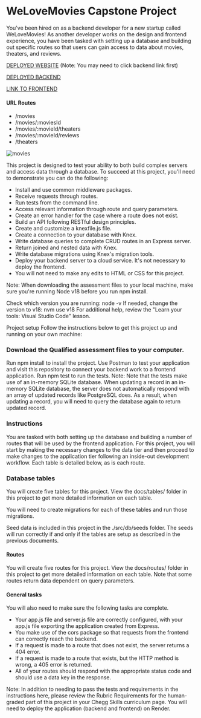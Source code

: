 # WeLoveMovies Capstone Project

You've been hired on as a backend developer for a new startup called WeLoveMovies! As another developer works on the design and frontend experience, you have been tasked with setting up a database and building out specific routes so that users can gain access to data about movies, theaters, and reviews.

[DEPLOYED WEBSITE](https://welovemovies-frontend-vux7.onrender.com/) (Note: You may need to click backend link first)

[DEPLOYED BACKEND](https://welovemovies-backend-282n.onrender.com/movies)

[LINK TO FRONTEND](https://github.com/NolaDodd/WeLoveMovies-Frontend)

#### URL Routes
- /movies
- /movies/:moviesId
- /movies/:movieId/theaters
- /movies/:movieId/reviews
- /theaters

![movies](https://res.cloudinary.com/strive/image/upload/w_1000,h_1000,c_limit/06596df6b4c59b453c69d84d2bc854b3-home.png)

This project is designed to test your ability to both build complex servers and access data through a database. To succeed at this project, you'll need to demonstrate you can do the following:

- Install and use common middleware packages.
- Receive requests through routes.
- Run tests from the command line.
- Access relevant information through route and query parameters.
- Create an error handler for the case where a route does not exist.
- Build an API following RESTful design principles.
- Create and customize a knexfile.js file.
- Create a connection to your database with Knex.
- Write database queries to complete CRUD routes in an Express server.
- Return joined and nested data with Knex.
- Write database migrations using Knex's migration tools.
- Deploy your backend server to a cloud service. It's not necessary to deploy the frontend.
- You will not need to make any edits to HTML or CSS for this project.

Note: When downloading the assessment files to your local machine, make sure you're running Node v18 before you run npm install.

Check which version you are running: node -v
If needed, change the version to v18: nvm use v18
For additional help, review the "Learn your tools: Visual Studio Code" lesson.

Project setup
Follow the instructions below to get this project up and running on your own machine:

### Download the Qualified assessment files to your computer.

Run npm install to install the project.
Use Postman to test your application and visit this repository to connect your backend work to a frontend application.
Run npm test to run the tests.
Note: Note that the tests make use of an in-memory SQLite database. When updating a record in an in-memory SQLite database, the server does not automatically respond with an array of updated records like PostgreSQL does. As a result, when updating a record, you will need to query the database again to return updated record.

### Instructions
You are tasked with both setting up the database and building a number of routes that will be used by the frontend application. For this project, you will start by making the necessary changes to the data tier and then proceed to make changes to the application tier following an inside-out development workflow. Each table is detailed below, as is each route.

### Database tables
You will create five tables for this project. View the docs/tables/ folder in this project to get more detailed information on each table.

You will need to create migrations for each of these tables and run those migrations.

Seed data is included in this project in the ./src/db/seeds folder. The seeds will run correctly if and only if the tables are setup as described in the previous documents.

#### Routes
You will create five routes for this project. View the docs/routes/ folder in this project to get more detailed information on each table. Note that some routes return data dependent on query parameters.

#### General tasks
You will also need to make sure the following tasks are complete.

- Your app.js file and server.js file are correctly configured, with your app.js file exporting the application created from Express.
- You make use of the cors package so that requests from the frontend can correctly reach the backend.
- If a request is made to a route that does not exist, the server returns a 404 error.
- If a request is made to a route that exists, but the HTTP method is wrong, a 405 error is returned.
- All of your routes should respond with the appropriate status code and should use a data key in the response.

Note: In addition to needing to pass the tests and requirements in the instructions here, please review the Rubric Requirements for the human-graded part of this project in your Chegg Skills curriculum page. You will need to deploy the application (backend and frontend) on Render.
